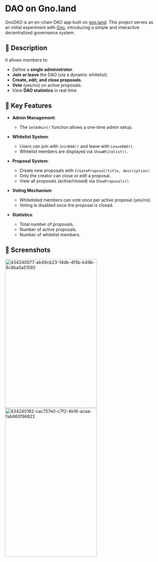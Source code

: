 # DAO on Gno.land

GnoDAO is an on-chain DAO app built on [gno.land](https://gno.land/). This project serves as an initial experiment with [Gno](https://github.com/gnolang/gno), introducing a simple and interactive decentralized governance system.
## 📖 Description

It allows members to:

- Define a **single administrator**.
- **Join or leave** the DAO (via a dynamic whitelist).
- **Create, edit, and close proposals**.
- **Vote** (yes/no) on active proposals.
- View **DAO statistics** in real time.

## 🚀 Key Features 

- **Admin Management**:
  - The `SetAdmin()` function allows a one-time admin setup.

- **Whitelist System**:
  - Users can join with `JoinDAO()` and leave with `LeaveDAO()`.
  - Whitelist members are displayed via `ShowWhitelist()`.

- **Proposal System**:
  - Create new proposals with `CreateProposal(title, description)`.
  - Only the creator can close or edit a proposal.
  - View all proposals (active/closed) via `ShowProposals()`.

- **Voting Mechanism**:
  - Whitelisted members can vote once per active proposal (yes/no).
  - Voting is disabled once the proposal is closed.

- **Statistics**:
  - Total number of proposals.
  - Number of active proposals.
  - Number of whitelist members.

## 📸 Screenshots 

<img width="300" height="485" alt="434240077-ab49cb23-14db-4f5b-b49b-8c8ba5a51592" src="https://github.com/user-attachments/assets/5e8a4b70-640d-4430-b0c0-aeb6681fbcf9" />
<img width="300" height="485" alt="434240182-cac757e0-c7f2-4b16-acaa-fab660f96822" src="https://github.com/user-attachments/assets/b9d24c3a-c08a-433b-bbad-2bc449139d07" />
